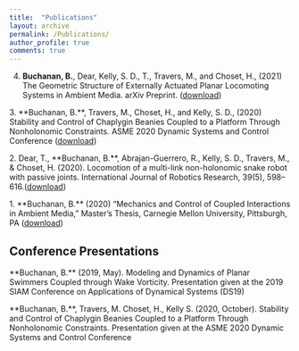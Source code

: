 ```yaml
---
title:  "Publications"
layout: archive
permalink: /Publications/
author_profile: true
comments: true
---
```


4. __Buchanan, B.__, Dear, Kelly, S. D., T., Travers, M., and Choset, H., (2021) The Geometric Structure of Externally Actuated Planar Locomoting Systems in Ambient Media. arXiv Preprint. (<a href="https://arxiv.org/abs/2108.06442">download</a>) 

<p>3. **Buchanan, B.**, Travers, M., Choset, H., and Kelly, S. D., (2020) Stability and Control of Chaplygin Beanies Coupled to a Platform Through Nonholonomic Constraints. ASME 2020 Dynamic Systems and Control Conference (<a href="http://biorobotics.ri.cmu.edu/papers/paperUploads/buchanan2020v2.pdf">download</a>)</p>

<p>2. Dear, T., **Buchanan, B.**, Abrajan-Guerrero, R., Kelly, S. D., Travers, M., & Choset, H. (2020). Locomotion of a multi-link non-holonomic snake robot with passive joints. International Journal of Robotics Research, 39(5), 598–616.(<a href="http://biorobotics.ri.cmu.edu/papers/paperUploads/dear2020.pdf">download</a>)</p>

<p>1. **Buchanan, B.**  (2020)  “Mechanics  and  Control  of  Coupled  Interactions  in  Ambient  Media,”  Master’s Thesis, Carnegie Mellon University, Pittsburgh, PA (<a href="{{ site.baseurl }}/viewable/Blake_Buchanan_Master_Thesis.pdf" target="_blank">download</a>)</p>

## Conference Presentations
<p>**Buchanan, B.** (2019, May). Modeling and Dynamics of Planar Swimmers Coupled through Wake Vorticity.  Presentation given at the 2019 SIAM Conference on Applications of Dynamical Systems (DS19) </p>

<p>**Buchanan, B.**, Travers, M. Choset, H., Kelly S. (2020, October). Stability and Control of Chaplygin Beanies Coupled to a Platform Through Nonholonomic Constraints.  Presentation given at the ASME 2020 Dynamic Systems and Control Conference</p>
